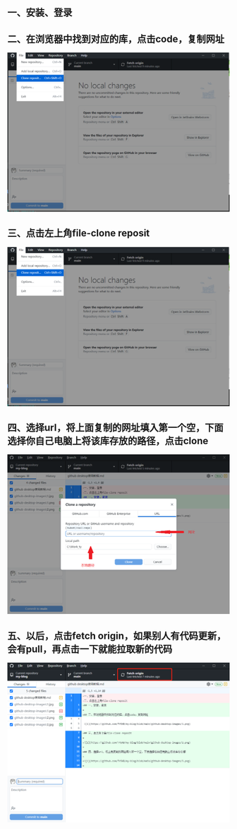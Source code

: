 ## 一、安装、登录

## 二、在浏览器中找到对应的库，点击code，复制网址

![1](https://github.com/TYSND/my-blog/blob/main/github-desktop-images/1.png)

## 三、点击左上角file-clone reposit

![1](https://github.com/TYSND/my-blog/blob/main/github-desktop-images/2.png)

## 四、选择url，将上面复制的网址填入第一个空，下面选择你自己电脑上将该库存放的路径，点击clone

![1](https://github.com/TYSND/my-blog/blob/main/github-desktop-images/3.png)

## 五、以后，点击fetch origin，如果别人有代码更新，会有pull，再点击一下就能拉取新的代码

![1](https://github.com/TYSND/my-blog/blob/main/github-desktop-images/4.png)
